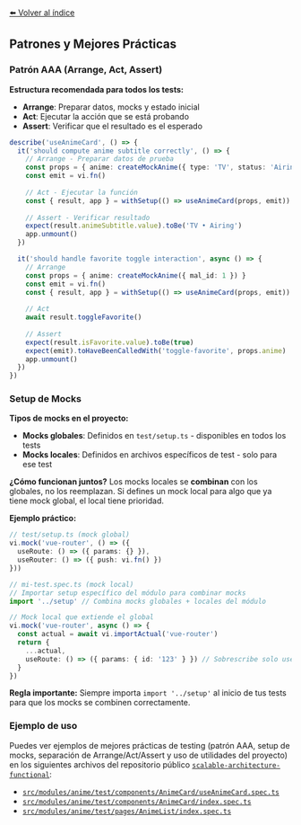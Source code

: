 [⬅️ Volver al índice](./README.md)

## Patrones y Mejores Prácticas

### Patrón AAA (Arrange, Act, Assert)

**Estructura recomendada para todos los tests:**
- **Arrange**: Preparar datos, mocks y estado inicial
- **Act**: Ejecutar la acción que se está probando
- **Assert**: Verificar que el resultado es el esperado

```typescript
describe('useAnimeCard', () => {
  it('should compute anime subtitle correctly', () => {
    // Arrange - Preparar datos de prueba
    const props = { anime: createMockAnime({ type: 'TV', status: 'Airing' }) }
    const emit = vi.fn()
    
    // Act - Ejecutar la función
    const { result, app } = withSetup(() => useAnimeCard(props, emit))
    
    // Assert - Verificar resultado
    expect(result.animeSubtitle.value).toBe('TV • Airing')
    app.unmount()
  })

  it('should handle favorite toggle interaction', async () => {
    // Arrange
    const props = { anime: createMockAnime({ mal_id: 1 }) }
    const emit = vi.fn()
    const { result, app } = withSetup(() => useAnimeCard(props, emit))
    
    // Act
    await result.toggleFavorite()
    
    // Assert
    expect(result.isFavorite.value).toBe(true)
    expect(emit).toHaveBeenCalledWith('toggle-favorite', props.anime)
    app.unmount()
  })
})
```

### Setup de Mocks

**Tipos de mocks en el proyecto:**
- **Mocks globales**: Definidos en `test/setup.ts` - disponibles en todos los tests
- **Mocks locales**: Definidos en archivos específicos de test - solo para ese test

**¿Cómo funcionan juntos?**
Los mocks locales se **combinan** con los globales, no los reemplazan. Si defines un mock local para algo que ya tiene mock global, el local tiene prioridad.

**Ejemplo práctico:**
```typescript
// test/setup.ts (mock global)
vi.mock('vue-router', () => ({
  useRoute: () => ({ params: {} }),
  useRouter: () => ({ push: vi.fn() })
}))

// mi-test.spec.ts (mock local)
// Importar setup específico del módulo para combinar mocks
import '../setup' // Combina mocks globales + locales del módulo

// Mock local que extiende el global
vi.mock('vue-router', async () => {
  const actual = await vi.importActual('vue-router')
  return {
    ...actual,
    useRoute: () => ({ params: { id: '123' } }) // Sobrescribe solo useRoute
  }
})
```

**Regla importante:**
Siempre importa `import '../setup'` al inicio de tus tests para que los mocks se combinen correctamente. 

### Ejemplo de uso

Puedes ver ejemplos de mejores prácticas de testing (patrón AAA, setup de mocks, separación de Arrange/Act/Assert y uso de utilidades del proyecto) en los siguientes archivos del repositorio público [`scalable-architecture-functional`](https://github.com/andercard/scalable-architecture-functional):

- [`src/modules/anime/test/components/AnimeCard/useAnimeCard.spec.ts`](https://github.com/andercard/scalable-architecture-functional/blob/main/src/modules/anime/test/components/AnimeCard/useAnimeCard.spec.ts)
- [`src/modules/anime/test/components/AnimeCard/index.spec.ts`](https://github.com/andercard/scalable-architecture-functional/blob/main/src/modules/anime/test/components/AnimeCard/index.spec.ts)
- [`src/modules/anime/test/pages/AnimeList/index.spec.ts`](https://github.com/andercard/scalable-architecture-functional/blob/main/src/modules/anime/test/pages/AnimeList/index.spec.ts) 